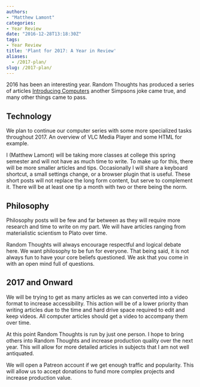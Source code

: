 ```yaml
---
authors: 
- "Matthew Lamont"
categories:
- Year Review
date: "2016-12-28T13:18:30Z"
tags:
- Year Review
title: 'Plant for 2017: A Year in Review'
aliases:
  - /2017-plan/
slug: /2017-plan/
---
```


2016 has been an interesting year. Random Thoughts has produced a series of articles [Introducing Computers](https://www.blog.mattlamont.com/category/introduction-to-computers/) another Simpsons joke came true, and many other things came to pass.
## Technology
We plan to continue our computer series with some more specialized tasks throughout 2017. An overview of VLC Media Player and some HTML for example.

I (Matthew Lamont) will be taking more classes at college this spring semester and will not have as much time to write. To make up for this, there will be more smaller articles and tips. Occasionally I will share a keyboard shortcut, a small settings change, or a browser plugin that is useful. These short posts will not replace the long form content, but serve to complement it. There will be at least one tip a month with two or there being the norm.

## Philosophy

Philosophy posts will be few and far between as they will require more research and time to write on my part. We will have articles ranging from materialistic scientism to Plato over time.

Random Thoughts will always encourage respectful and logical debate here. We want philosophy to be fun for everyone. That being said, it is not always fun to have your core beliefs questioned. We ask that you come in with an open mind full of questions.

## 2017 and Onward

We will be trying to get as many articles as we can converted into a video format to increase accessibility. This action will be of a lower priority than writing articles due to the time and hard drive space required to edit and keep videos. All computer articles should get a video to accompany them over time.

At this point Random Thoughts is run by just one person. I hope to bring others into Random Thoughts and increase production quality over the next year. This will allow for more detailed articles in subjects that I am not well antiquated.

We will open a Patreon account if we get enough traffic and popularity. This will allow us to accept donations to fund more complex projects and increase production value.